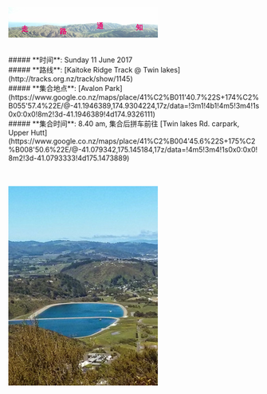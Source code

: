 ![skyline](_images/skyline2.png)

<br/>
##### **时间**: Sunday 11 June 2017
<br/>
##### **路线**: [Kaitoke Ridge Track @ Twin lakes](http://tracks.org.nz/track/show/1145)
<br/>
##### **集合地点**: [Avalon Park](https://www.google.co.nz/maps/place/41%C2%B011'40.7%22S+174%C2%B055'57.4%22E/@-41.1946389,174.9304224,17z/data=!3m1!4b1!4m5!3m4!1s0x0:0x0!8m2!3d-41.1946389!4d174.9326111)
<br/>
##### **集合时间**: 8.40 am, 集合后拼车前往 [Twin lakes Rd. carpark, Upper Hutt](https://www.google.co.nz/maps/place/41%C2%B004'45.6%22S+175%C2%B008'50.6%22E/@-41.079342,175.145184,17z/data=!4m5!3m4!1s0x0:0x0!8m2!3d-41.0793333!4d175.1473889)
<br/>


<br/>
<br/>





![twin_lakes](_images/twin_lakes.jpg)
